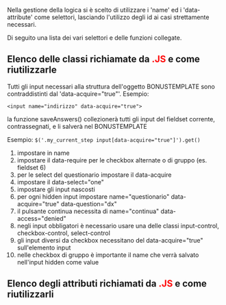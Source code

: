 Nella gestione della logica si è scelto di utilizzare i 'name' ed i 'data-attribute' come selettori, 
lasciando l'utilizzo degli id ai casi strettamente necessari.

Di seguito una lista dei vari selettori e delle funzioni collegate.

## Elenco delle classi richiamate da <span style="color:red">.JS</span> e come riutilizzarle

Tutti gli input necessari alla struttura dell'oggetto BONUSTEMPLATE sono contraddistinti dal 'data-acquire="true"'.
Esempio:

`<input name="indirizzo" data-acquire="true">`

la funzione saveAnswers() collezionerà tutti gli input del fieldset corrente, contrassegnati, e li salverà nel BONUSTEMPLATE

Esempio:
`$('.my_current_step input[data-acquire="true"]').get()`



1. impostare in name
2. impostare il data-require per le checkbox alternate o di gruppo (es. fieldset 6)
3. per le select del questionario impostare il data-acquire 
4. impostare il data-select="one"
5. impostare gli input nascosti
6. per ogni hidden input impostare name="questionario" data-acquire="true" data-question="dx"
7. il pulsante continua necessita di name="continua" data-access="denied"
8. negli input obbligatori è necessario usare una delle classi input-control, checkbox-control, select-control
9. gli input diversi da checkbox necessitano del data-acquire="true" sull'elemento input
10. nelle checkbox di gruppo è importante il name che verrà salvato nell'input hidden come value


## Elenco degli attributi richiamati da <span style="color:red">.JS</span> e come riutilizzarli